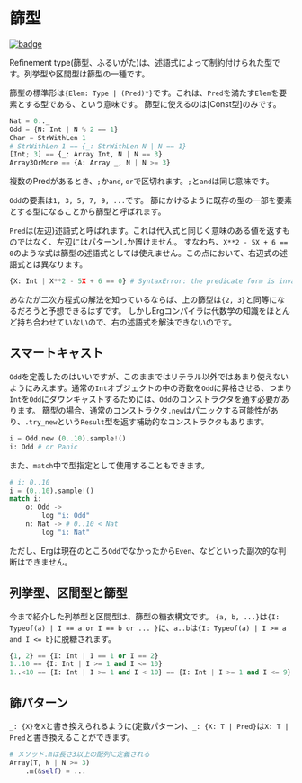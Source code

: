 # 篩型

[![badge](https://img.shields.io/endpoint.svg?url=https%3A%2F%2Fgezf7g7pd5.execute-api.ap-northeast-1.amazonaws.com%2Fdefault%2Fsource_up_to_date%3Fowner%3Derg-lang%26repos%3Derg%26ref%3Dmain%26path%3Ddoc/EN/syntax/type/12_refinement.md%26commit_hash%3D51de3c9d5a9074241f55c043b9951b384836b258)](https://gezf7g7pd5.execute-api.ap-northeast-1.amazonaws.com/default/source_up_to_date?owner=erg-lang&repos=erg&ref=main&path=doc/EN/syntax/type/12_refinement.md&commit_hash=51de3c9d5a9074241f55c043b9951b384836b258)

Refinement type(篩型、ふるいがた)は、述語式によって制約付けられた型です。列挙型や区間型は篩型の一種です。

篩型の標準形は`{Elem: Type | (Pred)*}`です。これは、`Pred`を満たす`Elem`を要素とする型である、という意味です。
篩型に使えるのは[Const型]のみです。

```python
Nat = 0.._
Odd = {N: Int | N % 2 == 1}
Char = StrWithLen 1
# StrWithLen 1 == {_: StrWithLen N | N == 1}
[Int; 3] == {_: Array Int, N | N == 3}
Array3OrMore == {A: Array _, N | N >= 3}
```

複数のPredがあるとき、`;`か`and`, `or`で区切れます。`;`と`and`は同じ意味です。

`Odd`の要素は`1, 3, 5, 7, 9, ...`です。
篩にかけるように既存の型の一部を要素とする型になることから篩型と呼ばれます。

`Pred`は(左辺)述語式と呼ばれます。これは代入式と同じく意味のある値を返すものではなく、左辺にはパターンしか置けません。
すなわち、`X**2 - 5X + 6 == 0`のような式は篩型の述語式としては使えません。この点において、右辺式の述語式とは異なります。

```python
{X: Int | X**2 - 5X + 6 == 0} # SyntaxError: the predicate form is invalid. Only names can be on the left-hand side
```

あなたが二次方程式の解法を知っているならば、上の篩型は`{2, 3}`と同等になるだろうと予想できるはずです。
しかしErgコンパイラは代数学の知識をほとんど持ち合わせていないので、右の述語式を解決できないのです。

## スマートキャスト

`Odd`を定義したのはいいですが、このままではリテラル以外ではあまり使えないようにみえます。通常の`Int`オブジェクトの中の奇数を`Odd`に昇格させる、つまり`Int`を`Odd`にダウンキャストするためには、`Odd`のコンストラクタを通す必要があります。
篩型の場合、通常のコンストラクタ`.new`はパニックする可能性があり、`.try_new`という`Result`型を返す補助的なコンストラクタもあります。

```python
i = Odd.new (0..10).sample!()
i: Odd # or Panic
```

また、`match`中で型指定として使用することもできます。

```python
# i: 0..10
i = (0..10).sample!()
match i:
    o: Odd ->
        log "i: Odd"
    n: Nat -> # 0..10 < Nat
        log "i: Nat"
```

ただし、Ergは現在のところ`Odd`でなかったから`Even`、などといった副次的な判断はできません。

## 列挙型、区間型と篩型

今まで紹介した列挙型と区間型は、篩型の糖衣構文です。
`{a, b, ...}`は`{I: Typeof(a) | I == a or I == b or ... }`に、`a..b`は`{I: Typeof(a) | I >= a and I <= b}`に脱糖されます。

```python
{1, 2} == {I: Int | I == 1 or I == 2}
1..10 == {I: Int | I >= 1 and I <= 10}
1..<10 == {I: Int | I >= 1 and I < 10} == {I: Int | I >= 1 and I <= 9}
```

## 篩パターン

`_: {X}`を`X`と書き換えられるように(定数パターン)、`_: {X: T | Pred}`は`X: T | Pred`と書き換えることができます。

```python
# メソッド.mは長さ3以上の配列に定義される
Array(T, N | N >= 3)
    .m(&self) = ...
```
